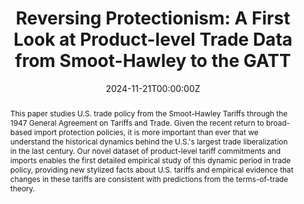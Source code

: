 ---
abstract: "This paper studies U.S. trade policy from the Smoot-Hawley Tariffs through the 1947 General Agreement on Tariffs and Trade. Given the recent return to broad-based import protection policies, it is more important than ever that we understand the historical dynamics behind the U.S.'s largest trade liberalization in the last century. Our novel dataset of product-level tariff commitments and imports enables the first detailed empirical study of this dynamic period in trade policy, providing new stylized facts about U.S. tariffs and empirical evidence that changes in these tariffs are consistent with predictions from the terms-of-trade theory."
authors:
- admin
- Ross Jestrab
- Zeyuan (Victor) Xiong
author_notes:
- 
- U.S. International Trade Commission, ross.jestrab@usitc.gov
- Syracuse University, zxiong07@syr.edu
date: "2024-11-21T00:00:00Z"
doi: ""
featured: false
image:
  caption: ""
  focal_point: ""
  preview_only: false
links:
 - name: "Working paper"
   url: 'uploads/reversing_protectionism.pdf'
 - name: "Supplemental Data Appendix"
   url: 'uploads/Supplemental-Appendix.pdf'
projects: ""
publication: ""
publication_short: ""
publication_types:
- "3"
publishDate: ""
slides: 
summary: "
<details>
  <summary>Abstract</summary>
  
This paper studies U.S. trade policy from the Smoot-Hawley Tariffs through the 1947 General Agreement on Tariffs and Trade. Given the recent return to broad-based import protection policies, it is more important than ever that we understand the historical dynamics behind the U.S.'s largest trade liberalization in the last century. Our novel dataset of product-level tariff commitments and imports enables the first detailed empirical study of this dynamic period in trade policy, providing new stylized facts about U.S. tariffs and empirical evidence that changes in these tariffs are consistent with predictions from the terms-of-trade theory.</details>"
tags:
- Trade policy
title: "Reversing Protectionism: A First Look at Product-level Trade Data from Smoot-Hawley to the GATT"
url_code: ""
url_dataset: ""
url_pdf: ""
url_poster: ""
url_project: ""
url_slides: ""
url_source: ""
url_video: ""
---